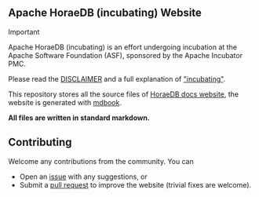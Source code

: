 ## Apache HoraeDB (incubating) Website

> [!IMPORTANT]
> Apache HoraeDB (incubating) is an effort undergoing incubation at the Apache
> Software Foundation (ASF), sponsored by the Apache Incubator PMC.
>
> Please read the [DISCLAIMER](DISCLAIMER) and a full explanation of ["incubating"](https://incubator.apache.org/policy/incubation.html).

This repository stores all the source files of [HoraeDB docs website](https://apache.github.io/incubator-horaedb-docs/), the website is generated with [mdbook](https://rust-lang.github.io/mdBook/).

**All files are written in standard markdown.**

## Contributing

Welcome any contributions from the community. You can

- Open an [issue](https://github.com/apache/incubator-horaedb-docs/issues) with any suggestions, or
- Submit a [pull request](https://github.com/apache/incubator-horaedb-docs/pulls) to improve the website (trivial fixes are welcome).
